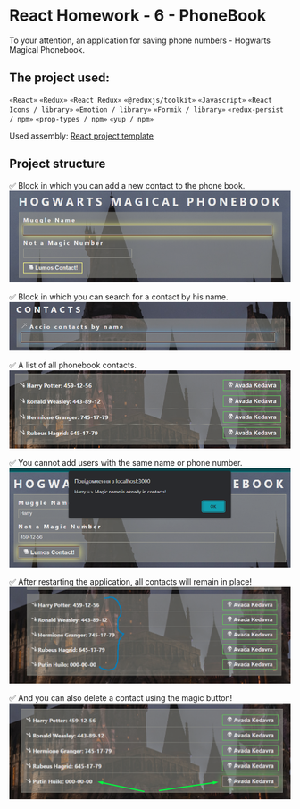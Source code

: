 # React Homework - 6 - PhoneBook

To your attention, an application for saving phone numbers - Hogwarts Magical Phonebook.

## The project used:

`«React»`
`«Redux»`
`«React Redux»`
`«@reduxjs/toolkit»`
`«Javascript»`
`«React Icons / library»`
`«Emotion / library»`
`«Formik / library»`
`«redux-persist / npm»`
`«prop-types / npm»`
`«yup / npm»`

Used assembly: [React project template](https://github.com/goitacademy/react-homework-template#readme)

## Project structure

✅ Block in which you can add a new contact to the phone book.
![new_contact](./assets/add_new_contact.png)

✅ Block in which you can search for a contact by his name.
![filter](./assets/filter_contacts.png)

✅ A list of all phonebook contacts.
![contacts_list](./assets/contacts_list.png)

✅ You cannot add users with the same name or phone number.
![duplicate](./assets/duplicate.png)

✅ After restarting the application, all contacts will remain in place!
![restart](./assets/contacts_list_reboot.png)

✅ And you can also delete a contact using the magic button!
![delete](./assets/delete_btn.png)